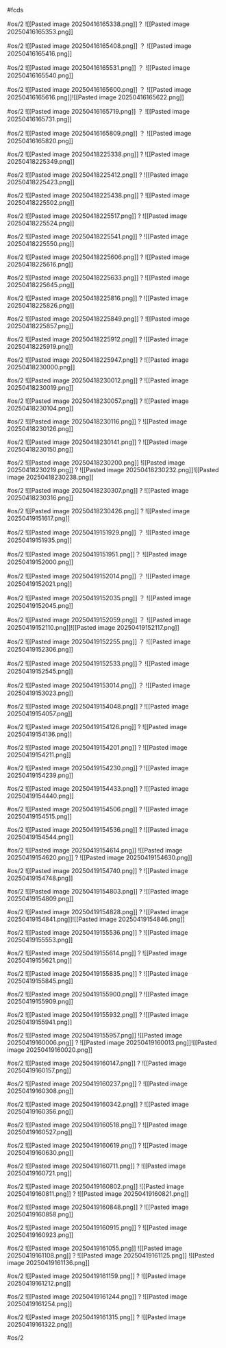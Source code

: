 #fcds 

#os/2 
![[Pasted image 20250416165338.png]]？
![[Pasted image 20250416165353.png]]

#os/2 
![[Pasted image 20250416165408.png]]
？
![[Pasted image 20250416165416.png]]

#os/2 
![[Pasted image 20250416165531.png]]
？
![[Pasted image 20250416165540.png]]

#os/2 
![[Pasted image 20250416165600.png]]
？
![[Pasted image 20250416165616.png]]![[Pasted image 20250416165622.png]]

#os/2 
![[Pasted image 20250416165719.png]]
？
![[Pasted image 20250416165731.png]]


#os/2 
![[Pasted image 20250416165809.png]]
？
![[Pasted image 20250416165820.png]]

#os/2 
![[Pasted image 20250418225338.png]]
?
![[Pasted image 20250418225349.png]]

#os/2 
![[Pasted image 20250418225412.png]]
?
![[Pasted image 20250418225423.png]]

#os/2 
![[Pasted image 20250418225438.png]]
?
![[Pasted image 20250418225502.png]]

#os/2 
![[Pasted image 20250418225517.png]]
?
![[Pasted image 20250418225524.png]]

#os/2 
![[Pasted image 20250418225541.png]]
?
![[Pasted image 20250418225550.png]]

#os/2 
![[Pasted image 20250418225606.png]]
?
![[Pasted image 20250418225616.png]]

#os/2 
![[Pasted image 20250418225633.png]]
?
![[Pasted image 20250418225645.png]]

#os/2 
![[Pasted image 20250418225816.png]]
?
![[Pasted image 20250418225826.png]]

#os/2 
![[Pasted image 20250418225849.png]]
?
![[Pasted image 20250418225857.png]]

#os/2 
![[Pasted image 20250418225912.png]]
?
![[Pasted image 20250418225919.png]]

#os/2 
![[Pasted image 20250418225947.png]]
?
![[Pasted image 20250418230000.png]]

#os/2 
![[Pasted image 20250418230012.png]]
?
![[Pasted image 20250418230019.png]]

#os/2 
![[Pasted image 20250418230057.png]]
?
![[Pasted image 20250418230104.png]]

#os/2 
![[Pasted image 20250418230116.png]]
?
![[Pasted image 20250418230126.png]]

#os/2 
![[Pasted image 20250418230141.png]]
?
![[Pasted image 20250418230150.png]]

#os/2 
![[Pasted image 20250418230200.png]]
![[Pasted image 20250418230219.png]]
?
![[Pasted image 20250418230232.png]]![[Pasted image 20250418230238.png]]

#os/2 
![[Pasted image 20250418230307.png]]
?
![[Pasted image 20250418230316.png]]

#os/2 
![[Pasted image 20250418230426.png]]
?
![[Pasted image 20250419151617.png]]

#os/2 
![[Pasted image 20250419151929.png]]
？
![[Pasted image 20250419151935.png]]

#os/2 
![[Pasted image 20250419151951.png]]？
![[Pasted image 20250419152000.png]]

#os/2 
![[Pasted image 20250419152014.png]]
？
![[Pasted image 20250419152021.png]]

#os/2 
![[Pasted image 20250419152035.png]]
？
![[Pasted image 20250419152045.png]]

#os/2 
![[Pasted image 20250419152059.png]]
？
![[Pasted image 20250419152110.png]]![[Pasted image 20250419152117.png]]

#os/2 
![[Pasted image 20250419152255.png]]
？
![[Pasted image 20250419152306.png]]

#os/2
![[Pasted image 20250419152533.png]]？
![[Pasted image 20250419152545.png]]

#os/2 
![[Pasted image 20250419153014.png]]
？
![[Pasted image 20250419153023.png]]

#os/2 
![[Pasted image 20250419154048.png]]
?
![[Pasted image 20250419154057.png]]

#os/2 
![[Pasted image 20250419154126.png]]
?
![[Pasted image 20250419154136.png]]

#os/2 
![[Pasted image 20250419154201.png]]
?
![[Pasted image 20250419154211.png]]

#os/2 
![[Pasted image 20250419154230.png]]
?
![[Pasted image 20250419154239.png]]

#os/2 
![[Pasted image 20250419154433.png]]
?
![[Pasted image 20250419154440.png]]

#os/2 
![[Pasted image 20250419154506.png]]
?
![[Pasted image 20250419154515.png]]

#os/2 
![[Pasted image 20250419154536.png]]
?
![[Pasted image 20250419154544.png]]

#os/2 
![[Pasted image 20250419154614.png]]
![[Pasted image 20250419154620.png]]
?
![[Pasted image 20250419154630.png]]

#os/2 
![[Pasted image 20250419154740.png]]
?
![[Pasted image 20250419154748.png]]

#os/2 
![[Pasted image 20250419154803.png]]
?
![[Pasted image 20250419154809.png]]

#os/2 
![[Pasted image 20250419154828.png]]
?
![[Pasted image 20250419154841.png]]![[Pasted image 20250419154846.png]]

#os/2 
![[Pasted image 20250419155536.png]]
?
![[Pasted image 20250419155553.png]]

#os/2 
![[Pasted image 20250419155614.png]]
?
![[Pasted image 20250419155621.png]]

#os/2 
![[Pasted image 20250419155835.png]]
?
![[Pasted image 20250419155845.png]]

#os/2 
![[Pasted image 20250419155900.png]]
?
![[Pasted image 20250419155909.png]]

#os/2 
![[Pasted image 20250419155932.png]]
?
![[Pasted image 20250419155941.png]]

#os/2 
![[Pasted image 20250419155957.png]]
![[Pasted image 20250419160006.png]]
?
![[Pasted image 20250419160013.png]]![[Pasted image 20250419160020.png]]

#os/2 
![[Pasted image 20250419160147.png]]
?
![[Pasted image 20250419160157.png]]

#os/2 
![[Pasted image 20250419160237.png]]
?
![[Pasted image 20250419160308.png]]

#os/2 
![[Pasted image 20250419160342.png]]
?
![[Pasted image 20250419160356.png]]

#os/2 
![[Pasted image 20250419160518.png]]
?
![[Pasted image 20250419160527.png]]

#os/2 
![[Pasted image 20250419160619.png]]
?
![[Pasted image 20250419160630.png]]

#os/2 
![[Pasted image 20250419160711.png]]
?
![[Pasted image 20250419160721.png]]

#os/2 
![[Pasted image 20250419160802.png]]
![[Pasted image 20250419160811.png]]
?
![[Pasted image 20250419160821.png]]

#os/2 
![[Pasted image 20250419160848.png]]
?
![[Pasted image 20250419160858.png]]

#os/2 
![[Pasted image 20250419160915.png]]
?
![[Pasted image 20250419160923.png]]

#os/2 
![[Pasted image 20250419161055.png]]
![[Pasted image 20250419161108.png]]
?
![[Pasted image 20250419161125.png]]
![[Pasted image 20250419161136.png]]

#os/2 
![[Pasted image 20250419161159.png]]
?
![[Pasted image 20250419161212.png]]

#os/2 
![[Pasted image 20250419161244.png]]
?
![[Pasted image 20250419161254.png]]

#os/2 
![[Pasted image 20250419161315.png]]
?
![[Pasted image 20250419161322.png]]

#os/2 
